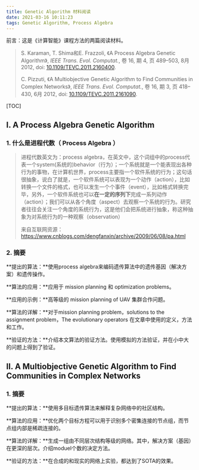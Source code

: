 ```yaml
---
title: Genetic Algorithm 材料阅读
date: 2021-03-16 10:11:23
tags: Genetic Algorithm, Process Algebra
---
```


前言：这是《计算智能》课程方法的两篇阅读材料。

> S. Karaman, T. Shima和E. Frazzoli, 《A Process Algebra Genetic Algorithm》, *IEEE Trans. Evol. Computat.*, 卷 16, 期 4, 页 489–503, 8月 2012, doi: [10.1109/TEVC.2011.2160400](https://doi.org/10.1109/TEVC.2011.2160400).
>
> C. Pizzuti, 《A Multiobjective Genetic Algorithm to Find Communities in Complex Networks》, *IEEE Trans. Evol. Computat.*, 卷 16, 期 3, 页 418–430, 6月 2012, doi: [10.1109/TEVC.2011.2161090](https://doi.org/10.1109/TEVC.2011.2161090).



[TOC]



## Ⅰ.  A Process Algebra Genetic Algorithm

### 1. 什么是进程代数（ Process Algebra ）

> 进程代数英文为：process algebra，在英文中，这个词组中的process代表一个system(系统的)behavior（行为）；一个系统就是一个能表现出各种行为的事物，在计算机世界，process主要指一个软件系统的行为；这句话很抽象，说白了就是，一个软件系统可以表现为一个动作（action），比如转换一个文件的格式，也可以发生一个个事件（event），比如格式转换完毕，另外，一个软件系统也可以**在一定的序列下**完成一系列动作（action）；我们可以从各个角度（aspect）去观察一个系统的行为。研究者往往会关注一个角度的系统行为，这是他们会把系统进行抽象，称这种抽象为对系统行为的一种观察（observation）
>
> 来自互联网资源：https://www.cnblogs.com/dengfanxin/archive/2009/06/08/pa.html

### 2. 摘要

**提出的算法：**使用process algebra来编码遗传算法中的遗传基因（解决方案）和遗传操作。

**算法的应用：**应用于 mission planning 和 optimization problems。

**应用的示例：**高等级的 mission planning of UAV 集群合作问题。

**算法的详解：**对于mission planning problem，solutions to the assignment problem，The evolutionary operators  在文章中使用的定义，方法和工作。

**验证的方法：**介绍本文算法的验证方法。使用模拟的方法验证，并在小中大的问题上得到了验证。

## Ⅱ. A Multiobjective Genetic Algorithm to Find Communities in Complex Networks

### 1. 摘要

**提出的算法：**使用多目标遗传算法来解释复杂网络中的社区结构。

**算法的应用：**优化两个目标方程可以用于识别多个密集连接的节点组，而节点组内部是稀疏连接的。

**算法的详解：**生成一组由不同层次结构等级的网络。其中，解决方案（基因）在更深的层次。介绍moduel个数的决定方法。

**验证的方法：**在合成的和现实的网络上实验，都达到了SOTA的效果。

